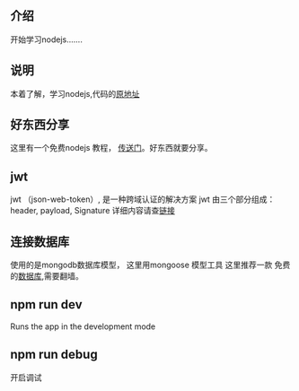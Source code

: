 ## 介绍
开始学习nodejs.......
## 说明
本着了解，学习nodejs,代码的[原地址](https://github.com/shuiseng/node-zhihu)

## 好东西分享
这里有一个免费nodejs 教程， [传送门](https://www.bilibili.com/video/av38925557/)。好东西就要分享。

## jwt
jwt （json-web-token）, 是一种跨域认证的解决方案
jwt 由三个部分组成： header, payload, Signature
详细内容请查[链接](http://www.ruanyifeng.com/blog/2018/07/json_web_token-tutorial.html)
## 连接数据库
使用的是mongodb数据库模型， 这里用mongoose 模型工具
这里推荐一款 免费的[数据库](https://mlab.com/signup/),需要翻墙。
## npm run dev 
Runs the app in the development mode<br>
## npm run debug
开启调试